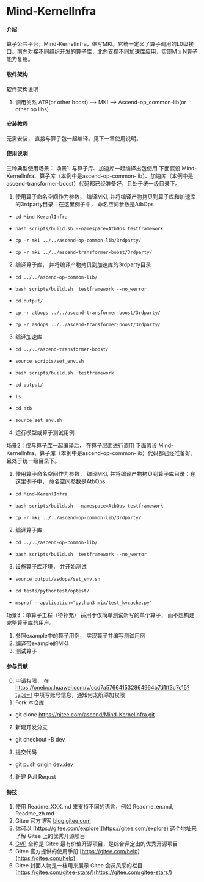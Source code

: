 # Mind-KernelInfra

#### 介绍
算子公共平台，Mind-KernelInfra，缩写MKI。它统一定义了算子调用的L0级接口。南向对接不同组织开发的算子库，北向支撑不同加速库应用，实现M x N算子能力复用。 

#### 软件架构
软件架构说明
1. 调用关系
 ATB(or other boost) --> MKI --> Ascend-op_common-lib(or other op libs)

#### 安装教程
无需安装， 直接与算子包一起编译。见下一章使用说明。  

#### 使用说明
三种典型使用场景：
场景1. 与算子库、加速库一起编译出包使用
下面假设 Mind-KernelInfra、算子库（本例中是ascend-op-common-lib）、加速库（本例中是ascend-transformer-boost）代码都已经准备好，且处于统一级目录下。
1.  使用算子命名空间作为参数， 编译MKI, 并将编译产物拷贝到算子库和加速库的3rdparty目录：在这里例子中， 命名空间参数是AtbOps 

-     cd Mind-KerenlInfra
-     bash scripts/build.sh --namespace=AtbOps testframework
-     cp -r mki ../../ascend-op-common-lib/3rdparty/
-     cp -r mki ../../ascend-transformer-boost/3rdparty/


2.  编译算子库， 并将编译产物拷贝到加速库的3rdparty目录

-     cd ../../ascend-op-common-lib/
-     bash scripts/build.sh  testframework --no_werror
-     cd output/
-     cp -r atbops ../../ascend-transformer-boost/3rdparty/
-     cp -r asdops ../../ascend-transformer-boost/3rdparty/


3.  编译加速库

-     cd ../../ascend-transformer-boost/
-     source scripts/set_env.sh
-     bash scripts/build.sh  testframework
-     cd output/
-     ls
-     cd atb
-     source set_env.sh

4.  运行模型或算子测试用例

场景2：仅与算子库一起编译后， 在算子层面进行调用
下面假设 Mind-KernelInfra、算子库（本例中是ascend-op-common-lib）代码都已经准备好，且处于统一级目录下。
1.  使用算子命名空间作为参数， 编译MKI, 并将编译产物拷贝到算子库目录：在这里例子中， 命名空间参数是AtbOps 

-     cd Mind-KerenlInfra
-     bash scripts/build.sh --namespace=AtbOps testframework
-     cp -r mki ../../ascend-op-common-lib/3rdparty/

2.  编译算子库

-     cd ../../ascend-op-common-lib/
-     bash scripts/build.sh  testframework --no_werror

3.  设施算子库环境， 并开始测试

-     source output/asdops/set_env.sh
-     cd tests/pythontest/optest/
-     msprof --application="python3 mix/test_kvcache.py"


场景3：单算子工程（待补充）
适用于仅简单测试新写的单个算子， 而不想构建完整算子库的用户。
1. 参照example中的算子用例， 实现算子并编写测试用例
2. 编译带example的MKI
3. 测试算子 

#### 参与贡献
0. 申请权限， 在 https://onebox.huawei.com/v/ccd7a576641532864964b7d1ff3c7c15?type=1 中填写账号信息，通知何太航添加权限
1.  Fork 本仓库
- git clone https://gitee.com/ascend/Mind-KernelInfra.git
2.  新建开发分支
- git checkout -B dev
3.  提交代码
- git push origin dev:dev
4.  新建 Pull Requst

#### 特技

1.  使用 Readme\_XXX.md 来支持不同的语言，例如 Readme\_en.md, Readme\_zh.md
2.  Gitee 官方博客 [blog.gitee.com](https://blog.gitee.com)
3.  你可以 [https://gitee.com/explore](https://gitee.com/explore) 这个地址来了解 Gitee 上的优秀开源项目
4.  [GVP](https://gitee.com/gvp) 全称是 Gitee 最有价值开源项目，是综合评定出的优秀开源项目
5.  Gitee 官方提供的使用手册 [https://gitee.com/help](https://gitee.com/help)
6.  Gitee 封面人物是一档用来展示 Gitee 会员风采的栏目 [https://gitee.com/gitee-stars/](https://gitee.com/gitee-stars/)
